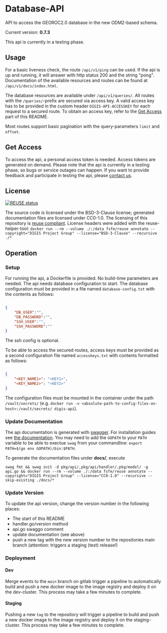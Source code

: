 <!--
SPDX-FileCopyrightText: 2024 DIGIS Project Group

SPDX-License-Identifier: BSD-3-Clause
-->

# Database-API

API to access the GEOROC2.0 database in the new ODM2-based schema.

Current version: **0.7.3**

This api is currently in a testing phase.

## Usage

For a basic liveness check, the route `/api/v1/ping` can be used. If the api is up and running, it will answer with http status 200 and the string "pong".
Documentation of the available resources and routes can be found at `/api/v1/docs/index.html`.

The database resources are available under `/api/v1/queries/`. All routes with the `/queries/`-prefix are secured via access key.
A valid access key has to be provided in the custom header `DIGIS-API-ACCESSKEY` for each request to a secured route.
To obtain an access key, refer to the [Get Access](#get-access) part of this README.

Most routes support basic pagination with the query-parameters `limit` and `offset`.

## Get Access

To access the api, a personal access token is needed.
Access tokens are generated on demand.
Please note that the api is currently in a testing phase, so bugs or service outages can happen.
If you want to provide feedback and participate in testing the api, please [contact us](digis-info@uni-goettingen.de).

## License

[![REUSE status](https://api.reuse.software/badge/github.com/digis-georoc/database-api)](https://api.reuse.software/info/github.com/digis-georoc/database-api)

The source code is licensed under the BSD-3-Clause license; generated documentation files are licensed under CC0-1.0.
The licensing of this repository is [reuse compliant](https://reuse.software/).
License headers were added with the reuse-helper-tool:
`docker run --rm --volume ./:/data fsfe/reuse annotate --copyright="DIGIS Project Group" --license="BSD-3-Clause" --recursive ./*`

## Operation

### Setup

For running the api, a Dockerfile is provided. No build-time parameters are needed.
The api needs database configuration to start. The database configuration must be provided in a file named `database-config.txt` with the contents as follows:

```json

{
    "DB_USER":"",
    "DB_PASSWORD":"",
    "SSH_USER":"",
    "SSH_PASSWORD":""
}

```

The ssh config is optional.

To be able to access the secured routes, access keys must be provided as a second configuration file named `accesskeys.txt` with contents formatted as follows:

```json

{
    "<KEY_NAME1>": "<KEY1>",
    "<KEY_NAME2>": "<KEY2>"
}

```

The configuration files must be mounted in the container under the path `/vault/secrets/` (e.g. `docker run -v <absolute-path-to-config-files-on-host>:/vault/secrets/ digis-api`).

### Update Documentation

The api documentation is generated with [swagger](https://github.com/swaggo/swag).
For installation guides see [the documentation](https://github.com/swaggo/swag#getting-started). You may need to add the `GOPATH` to your `PATH` variable to be able to exectue `swag` from your commandline: `export PATH=$(go env GOPATH)/bin:$PATH`.

To generate the documentation files under **docs/**, execute

`swag fmt && swag init -d pkg/api/,pkg/api/handler/,pkg/model/ -g api.go && docker run --rm --volume ./:/data fsfe/reuse annotate --copyright="DIGIS Project Group" --license="CC0-1.0" --recursive --skip-existing ./docs/*`

### Update Version

To update the api version, change the version number in the following places:

- The start of this README
- handler.go/version method
- api.go swaggo comment
- update documentation (see above)
- push a new tag with the new version number to the repositories main branch (attention: triggers a staging (test) release!)

### Deployment

#### Dev

Merge events to the `main` branch on gitlab trigger a pipeline to automatically build and push a new docker image to the image registry and deploy it on the dev-cluster.
This process may take a few minutes to complete.

#### Staging

Pushing a new `tag` to the repository will trigger a pipeline to build and push a new docker image to the image registry and deploy it on the staging-cluster.
This process may take a few minutes to complete.
